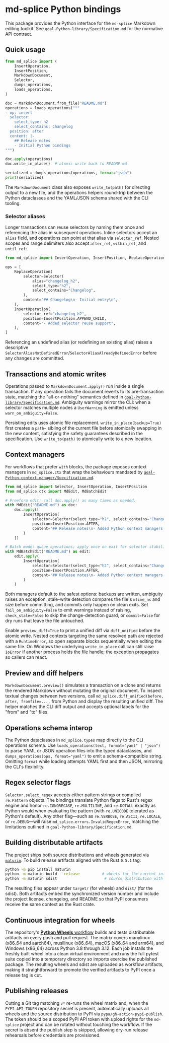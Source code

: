 # md-splice Python bindings

This package provides the Python interface for the `md-splice` Markdown editing toolkit. See
`goal-Python-library/Specification.md` for the normative API contract.

## Quick usage

```python
from md_splice import (
    InsertOperation,
    InsertPosition,
    MarkdownDocument,
    Selector,
    dumps_operations,
    loads_operations,
)

doc = MarkdownDocument.from_file("README.md")
operations = loads_operations("""
- op: insert
  selector:
    select_type: h2
    select_contains: Changelog
  position: after
  content: |-
    ## Release notes
    - Initial Python bindings
""")

doc.apply(operations)
doc.write_in_place()  # atomic write back to README.md

serialized = dumps_operations(operations, format="json")
print(serialized)
```

The `MarkdownDocument` class also exposes `write_to(path)` for directing output to a
new file, and the operations helpers round-trip between the Python dataclasses and the
YAML/JSON schema shared with the CLI tooling.

### Selector aliases

Longer transactions can reuse selectors by naming them once and referencing the alias
in subsequent operations. Inline selectors accept an `alias` field, and operations can
point at that alias via `selector_ref`. Nested scopes and range delimiters also accept
`after_ref`, `within_ref`, and `until_ref`:

```python
from md_splice import InsertOperation, InsertPosition, ReplaceOperation, Selector

ops = [
    ReplaceOperation(
        selector=Selector(
            alias="changelog_h2",
            select_type="h2",
            select_contains="Changelog",
        ),
        content="## Changelog\n- Initial entry\n",
    ),
    InsertOperation(
        selector_ref="changelog_h2",
        position=InsertPosition.APPEND_CHILD,
        content="- Added selector reuse support",
    ),
]
```

Referencing an undefined alias (or redefining an existing alias) raises a descriptive
`SelectorAliasNotDefinedError`/`SelectorAliasAlreadyDefinedError` before any changes are
committed.

## Transactions and atomic writes

Operations passed to `MarkdownDocument.apply()` run inside a single transaction. If
any operation fails the document reverts to its pre-transaction state, matching the
"all-or-nothing" semantics defined in
[`goal-Python-library/Specification.md`](../goal-Python-library/Specification.md).
Ambiguity warnings mirror the CLI: when a selector matches multiple nodes a
`UserWarning` is emitted unless `warn_on_ambiguity=False`.

Persisting edits uses atomic file replacement. `write_in_place(backup=True)` first
creates a `path~` sibling of the current file before atomically swapping in the new
content, satisfying the safety guarantees described in the specification. Use
`write_to(path)` to atomically write to a new location.

## Context managers

For workflows that prefer `with` blocks, the package exposes context managers in
`md_splice.ctx` that wrap the behaviours mandated by
[`goal-Python-context-manager/Specification.md`](../goal-Python-context-manager/Specification.md).

```python
from md_splice import Selector, InsertOperation, InsertPosition
from md_splice.ctx import MdEdit, MdBatchEdit

# Freeform edit: call doc.apply() as many times as needed.
with MdEdit("README.md") as doc:
    doc.apply([
        InsertOperation(
            selector=Selector(select_type="h2", select_contains="Changelog"),
            position=InsertPosition.AFTER,
            content="## Release notes\n- Added Python context managers.\n",
        )
    ])

# Batch mode: queue operations; apply once on exit for selector stability.
with MdBatchEdit("README.md") as edit:
    edit.apply(
        InsertOperation(
            selector=Selector(select_type="h2", select_contains="Changelog"),
            position=InsertPosition.AFTER,
            content="## Release notes\n- Added Python context managers.\n",
        )
    )
```

Both managers default to the safest options: backups are written, ambiguity raises
an exception, stale-write detection compares the file's `mtime_ns` and size before
committing, and commits only happen on clean exits. Set `fail_on_ambiguity=False` to
emit warnings instead of raising, `check_stale=False` to skip the change-detection
guard, or `commit=False` for dry runs that leave the file untouched.

Enable `preview_diff=True` to print a unified diff via `diff_unified` before the
atomic write. Nested contexts targeting the same resolved path are rejected with a
`RuntimeError`, so open separate blocks sequentially when editing the same file.
On Windows the underlying `write_in_place` call can still raise `IoError` if another
process holds the file handle; the exception propagates so callers can react.

## Preview and diff helpers

`MarkdownDocument.preview()` simulates a transaction on a clone and returns the
rendered Markdown without mutating the original document. To inspect textual changes
between two versions, call `md_splice.diff_unified(before, after, fromfile=...,` from
Python and display the resulting unified diff. The helper matches the CLI diff output
and accepts optional labels for the "from" and "to" files.

## Operations schema interop

The Python dataclasses in `md_splice.types` map directly to the CLI operations schema.
Use `loads_operations(text, format="yaml" | "json")` to parse YAML or JSON operation
files into the typed dataclasses, and `dumps_operations(ops, format="yaml")` to emit a
schema-compatible string. Omitting `format` while loading attempts YAML first and then
JSON, mirroring the CLI's flexibility.

## Regex selector flags

`Selector.select_regex` accepts either pattern strings or compiled `re.Pattern`
objects. The bindings translate Python flags to Rust's regex engine and honor
`re.IGNORECASE`, `re.MULTILINE`, and `re.DOTALL` exactly as Python would when
evaluating the pattern (with `re.UNICODE` tolerated as Python's default). Any
other flag—such as `re.VERBOSE`, `re.ASCII`, `re.LOCALE`, or `re.DEBUG`—will
raise `md_splice.errors.InvalidRegexError`, matching the limitations outlined
in `goal-Python-library/Specification.md`.

## Building distributable artifacts

The project ships both source distributions and wheels generated via
[`maturin`](https://github.com/PyO3/maturin). To build release artifacts aligned
with the Rust `0.5.1` tag:

```bash
python -m pip install maturin
python -m maturin build --release          # wheels for the current interpreter
python -m maturin sdist                     # source distribution with metadata
```

The resulting files appear under `target/` (for wheels) and `dist/` (for the
sdist). Both artifacts embed the synchronized version number and include the
project license, changelog, and README so that PyPI consumers receive the same
context as the Rust crate.

## Continuous integration for wheels

The repository's [**Python Wheels** workflow](../.github/workflows/python-wheels.yml)
builds and tests distributable artifacts on every push and pull request. The
matrix covers manylinux (x86_64 and aarch64), musllinux (x86_64), macOS (x86_64
and arm64), and Windows (x86_64) across Python 3.8 through 3.12. Each job
installs the freshly built wheel into a clean virtual environment and runs the
full pytest suite copied into a temporary directory so imports exercise the
published package. The resulting wheels and sdist are uploaded as workflow
artifacts, making it straightforward to promote the verified artifacts to PyPI
once a release tag is cut.

## Publishing releases

Cutting a Git tag matching `v*` re-runs the wheel matrix and, when the
`PYPI_API_TOKEN` repository secret is present, automatically uploads all wheels
and the source distribution to PyPI via `pypa/gh-action-pypi-publish`. The token
should be a scoped PyPI API token with upload rights for the `md-splice` project
and can be rotated without touching the workflow. If the secret is absent the
publish step is skipped, allowing dry-run release rehearsals before credentials
are provisioned.
